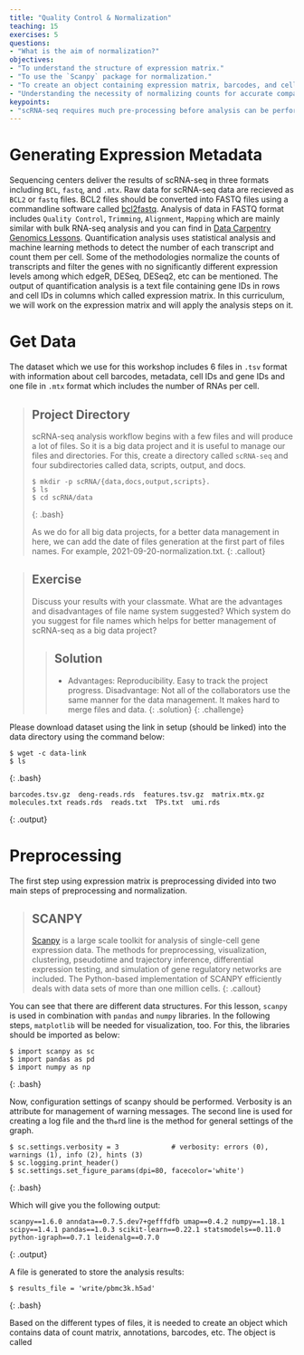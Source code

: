 ```yaml
---
title: "Quality Control & Normalization"
teaching: 15
exercises: 5
questions:
- "What is the aim of normalization?"
objectives:
- "To understand the structure of expression matrix."
- "To use the `Scanpy` package for normalization."
- "To create an object containing expression matrix, barcodes, and cell IDs."
- "Understanding the necessity of normalizing counts for accurate comparison between cells."
keypoints:
- "scRNA-seq requires much pre-processing before analysis can be performed."
---
```



# Generating Expression Metadata

Sequencing centers deliver the results of scRNA-seq in three formats including `BCL`, `fastq`, and `.mtx`. Raw data for scRNA-seq data are recieved as `BCL2` or `fastq` files. BCL2 files should be converted into FASTQ files using a commandline software called [bcl2fastq](https://support.illumina.com/sequencing/sequencing_software/bcl2fastq-conversion-software.html). Analysis of data in FASTQ format includes `Quality Control`, `Trimming`, `Alignment`, `Mapping` which are mainly similar with bulk RNA-seq analysis and you can find in   [Data Carpentry Genomics Lessons](https://datacarpentry.org/wrangling-genomics/). Quantification analysis uses statistical analysis and machine learning methods to detect the number of each transcript and count them per cell. Some of the methodologies normalize the counts of transcripts and filter the genes with no significantly different expression levels among which edgeR, DESeq, DESeq2, etc can be mentioned.
The output of quantification analysis is a text file containing gene IDs in rows and cell IDs in columns which called expression matrix.
In this curriculum, we will work on the expression matrix and will apply the analysis steps on it.

# Get Data
The dataset which we use for this workshop includes 6 files in `.tsv` format with information about cell barcodes, metadata, cell IDs and gene IDs and one file in `.mtx` format which includes the number of RNAs per cell.


> ## Project Directory
> 
> scRNA-seq analysis workflow begins with a few files and will produce a lot of files. 
> So it is a big data project and it is useful to manage our files and directories.
> For this, create a directory called `scRNA-seq` and four subdirectories called data, scripts, output, and docs.
> 
> ~~~
> $ mkdir -p scRNA/{data,docs,output,scripts}.
> $ ls
> $ cd scRNA/data
> ~~~
> {: .bash}
> 
> As we do for all big data projects, for a better data management in here,
> we can add the date of files generation at the first part of files names. For example, 2021-09-20-normalization.txt.
{: .callout}

> ## Exercise
> 
> Discuss your results with your classmate. What are the advantages and disadvantages of
> file name system suggested? 
> Which system do you suggest for file names which helps for better management of scRNA-seq as a big data project?
> 
>> ## Solution
>> - Advantages:
>> Reproducibility.
>> Easy to track the project progress.
>> Disadvantage:
>> Not all of the collaborators use the same manner for the data management. It makes hard to merge files and data.
> {: .solution}
{: .challenge}

Please download dataset using the link in setup (should be linked) into the data directory using the command below:

~~~
$ wget -c data-link
$ ls
~~~
{: .bash}

~~~
barcodes.tsv.gz  deng-reads.rds  features.tsv.gz  matrix.mtx.gz  molecules.txt reads.rds  reads.txt  TPs.txt  umi.rds
~~~
{: .output}



# Preprocessing

The first step using expression matrix is preprocessing divided into two main steps of preprocessing and normalization.


> ## SCANPY
> [Scanpy](https://genomebiology.biomedcentral.com/articles/10.1186/s13059-017-1382-0) is a 
> large scale toolkit for analysis of single-cell gene expression data. 
> The methods for preprocessing, visualization, clustering, pseudotime and trajectory inference, 
> differential expression testing, and simulation of gene regulatory networks are included. 
> The Python-based implementation of SCANPY efficiently deals with data sets of more than one million cells.
{: .callout}

You can see that there are different data structures. For this lesson, `scanpy` is used in combination with
`pandas` and `numpy` libraries. In the following steps, `matplotlib` will be needed for visualization, too.
For this, the libraries should be imported as below:

~~~
$ import scanpy as sc
$ import pandas as pd
$ import numpy as np
~~~
{: .bash}

Now, configuration settings of scanpy should be performed. Verbosity is
an attribute for management of warning messages. The second line is used
for creating a log file and the thهrd line is the method for general settings
of the graph.


~~~
$ sc.settings.verbosity = 3             # verbosity: errors (0), warnings (1), info (2), hints (3)
$ sc.logging.print_header()
$ sc.settings.set_figure_params(dpi=80, facecolor='white')
~~~
{: .bash}

Which will give you the following output:
~~~
scanpy==1.6.0 anndata==0.7.5.dev7+gefffdfb umap==0.4.2 numpy==1.18.1 scipy==1.4.1 pandas==1.0.3 scikit-learn==0.22.1 statsmodels==0.11.0 python-igraph==0.7.1 leidenalg==0.7.0
~~~
{: .output}


A file is generated to store the analysis results:

~~~
$ results_file = 'write/pbmc3k.h5ad'
~~~
{: .bash}

Based on the different types of files, it is needed to create an object which
contains data of count matrix, annotations, barcodes, etc.
The object is called 

